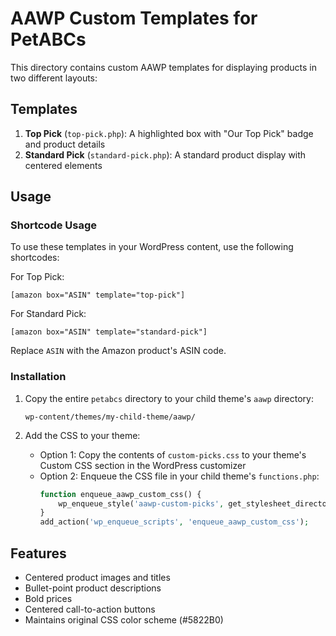 # AAWP Custom Templates for PetABCs

This directory contains custom AAWP templates for displaying products in two different layouts:

## Templates

1. **Top Pick** (`top-pick.php`): A highlighted box with "Our Top Pick" badge and product details
2. **Standard Pick** (`standard-pick.php`): A standard product display with centered elements

## Usage

### Shortcode Usage

To use these templates in your WordPress content, use the following shortcodes:

For Top Pick:
```
[amazon box="ASIN" template="top-pick"]
```

For Standard Pick:
```
[amazon box="ASIN" template="standard-pick"]
```

Replace `ASIN` with the Amazon product's ASIN code.

### Installation

1. Copy the entire `petabcs` directory to your child theme's `aawp` directory:
   ```
   wp-content/themes/my-child-theme/aawp/
   ```

2. Add the CSS to your theme:
   - Option 1: Copy the contents of `custom-picks.css` to your theme's Custom CSS section in the WordPress customizer
   - Option 2: Enqueue the CSS file in your child theme's `functions.php`:
     ```php
     function enqueue_aawp_custom_css() {
         wp_enqueue_style('aawp-custom-picks', get_stylesheet_directory_uri() . '/aawp/petabcs/custom-picks.css');
     }
     add_action('wp_enqueue_scripts', 'enqueue_aawp_custom_css');
     ```

## Features

- Centered product images and titles
- Bullet-point product descriptions
- Bold prices
- Centered call-to-action buttons
- Maintains original CSS color scheme (#5822B0)
